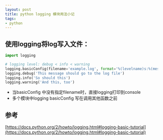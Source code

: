 ```yaml
---
layout: post
title: python logging 模块用法小记
tags:
- python
---
```


## 使用logging将log写入文件：

```python
import logging

# logging level: debug < info < warning
logging.basicConfig(filename='example.log', format='%(levelname)s:%(message)s', level=logging.DEBUG)
logging.debug('This message should go to the log file')
logging.info('So should this')
logging.warning('And this, too')
```

- 当basicConfig 中没有指定filename时，直接logging打印到console
- 多个模块中logging basicConfig 写在调用其他函数之前

## 参考
[https://docs.python.org/2/howto/logging.html#logging-basic-tutorial](https://docs.python.org/2/howto/logging.html#logging-basic-tutorial)
